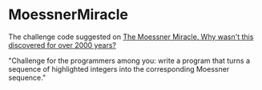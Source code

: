 # MoessnerMiracle
The challenge code suggested on [The Moessner Miracle. Why wasn't this discovered for over 2000 years?](https://www.youtube.com/watch?v=rGlpyFHfMgI )

"Challenge for the programmers among you: write a program that turns a sequence of highlighted integers into the corresponding Moessner sequence."
